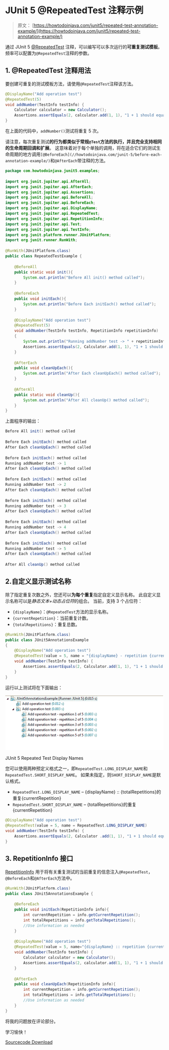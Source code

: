 # JUnit 5 @RepeatedTest 注释示例

> 原文： [https://howtodoinjava.com/junit5/repeated-test-annotation-example/](https://howtodoinjava.com/junit5/repeated-test-annotation-example/)

通过 JUnit 5 [@RepeatedTest](http://junit.org/junit5/docs/current/api/org/junit/jupiter/api/RepeatedTest.html) 注释，可以编写可以多次运行的**可重复测试模板**。 频率可以配置为`@RepeatedTest`注释的参数。

## 1\. @RepeatedTest 注释用法

要创建可重复的测试模板方法，请使用`@RepeatedTest`注释该方法。

```java
@DisplayName("Add operation test")
@RepeatedTest(5)
void addNumber(TestInfo testInfo) {
	Calculator calculator = new Calculator();
	Assertions.assertEquals(2, calculator.add(1, 1), "1 + 1 should equal 2");
}

```

在上面的代码中，`addNumber()`测试将重复 5 次。

请注意，每次重复测试**的行为都类似于常规`@Test`方法的执行，并且完全支持相同的生命周期回调和扩展**。 这意味着对于每个单独的调用，将在适合它们的测试生命周期的地方调用`[@BeforeEach](//howtodoinjava.com/junit-5/before-each-annotation-example/)`和`@AfterEach`带注释的方法。

```java
package com.howtodoinjava.junit5.examples;

import org.junit.jupiter.api.AfterAll;
import org.junit.jupiter.api.AfterEach;
import org.junit.jupiter.api.Assertions;
import org.junit.jupiter.api.BeforeAll;
import org.junit.jupiter.api.BeforeEach;
import org.junit.jupiter.api.DisplayName;
import org.junit.jupiter.api.RepeatedTest;
import org.junit.jupiter.api.RepetitionInfo;
import org.junit.jupiter.api.Test;
import org.junit.jupiter.api.TestInfo;
import org.junit.platform.runner.JUnitPlatform;
import org.junit.runner.RunWith;

@RunWith(JUnitPlatform.class)
public class RepeatedTestExample {

	@BeforeAll
	public static void init(){
		System.out.println("Before All init() method called");
	}

	@BeforeEach
	public void initEach(){
		System.out.println("Before Each initEach() method called");
	}

	@DisplayName("Add operation test")
	@RepeatedTest(5)
	void addNumber(TestInfo testInfo, RepetitionInfo repetitionInfo) 
	{
		System.out.println("Running addNumber test -> " + repetitionInfo.getCurrentRepetition());
		Assertions.assertEquals(2, Calculator.add(1, 1), "1 + 1 should equal 2");
	}

	@AfterEach
	public void cleanUpEach(){
		System.out.println("After Each cleanUpEach() method called");
	}

	@AfterAll
	public static void cleanUp(){
		System.out.println("After All cleanUp() method called");
	}
}

```

上面程序的输出：

```java
Before All init() method called

Before Each initEach() method called
After Each cleanUpEach() method called

Before Each initEach() method called
Running addNumber test -> 1
After Each cleanUpEach() method called

Before Each initEach() method called
Running addNumber test -> 2
After Each cleanUpEach() method called

Before Each initEach() method called
Running addNumber test -> 3
After Each cleanUpEach() method called

Before Each initEach() method called
Running addNumber test -> 4
After Each cleanUpEach() method called

Before Each initEach() method called
Running addNumber test -> 5
After Each cleanUpEach() method called

After All cleanUp() method called

```

## 2.自定义显示测试名称

除了指定重复次数之外，您还可以**为每个重复**指定自定义显示名称。 此自定义显示名称可以是*静态文本+动态占位符*的组合。 当前，支持 3 个占位符：

*   `{displayName}`：`@RepeatedTest`方法的显示名称。
*   `{currentRepetition}`：当前重复计数。
*   `{totalRepetitions}`：重复总数。

```java
@RunWith(JUnitPlatform.class)
public class JUnit5AnnotationsExample 
{
	@DisplayName("Add operation test")
	@RepeatedTest(value = 5, name = "{displayName} - repetition {currentRepetition} of {totalRepetitions}")
	void addNumber(TestInfo testInfo) {
		Assertions.assertEquals(2, Calculator.add(1, 1), "1 + 1 should equal 2");
	}
}

```

运行以上测试将在下面输出：

![JUnit 5 Repeated Test Display Names](img/b46da3713bac1ef2f67c614c4f1a4bd0.png)

JUnit 5 Repeated Test Display Names



您可以使用两种预定义格式之一，即`RepeatedTest.LONG_DISPLAY_NAME`和`RepeatedTest.SHORT_DISPLAY_NAME`。 如果未指定，则`SHORT_DISPLAY_NAME`是默认格式。

*   `RepeatedTest.LONG_DISPLAY_NAME` – {displayName} :: {totalRepetitions}的重复{currentRepetition}
*   `RepeatedTest.SHORT_DISPLAY_NAME` – {totalRepetitions}的重复{currentRepetition}

```java
@DisplayName("Add operation test")
@RepeatedTest(value = 5, name = RepeatedTest.LONG_DISPLAY_NAME)
void addNumber(TestInfo testInfo) {
	Assertions.assertEquals(2, Calculator .add(1, 1), "1 + 1 should equal 2");
}

```

## 3\. RepetitionInfo 接口

[RepetitionInfo](http://junit.org/junit5/docs/current/api/org/junit/jupiter/api/RepetitionInfo.html) 用于将有关重复测试的当前重复的信息注入`@RepeatedTest`，`@BeforeEach`和`@AfterEach`方法中。

```java
@RunWith(JUnitPlatform.class)
public class JUnit5AnnotationsExample {

	@BeforeEach
	public void initEach(RepetitionInfo info){
		int currentRepetition = info.getCurrentRepetition();
        int totalRepetitions = info.getTotalRepetitions();
        //Use information as needed
	}

	@DisplayName("Add operation test")
	@RepeatedTest(value = 5, name="{displayName} :: repetition {currentRepetition} of {totalRepetitions}")
	void addNumber(TestInfo testInfo) {
		Calculator calculator = new Calculator();
		Assertions.assertEquals(2, calculator.add(1, 1), "1 + 1 should equal 2");
	}

	@AfterEach
	public void cleanUpEach(RepetitionInfo info){
		int currentRepetition = info.getCurrentRepetition();
        int totalRepetitions = info.getTotalRepetitions();
        //Use information as needed
	}
}

```

将我的问题放在评论部分。

学习愉快！

[Sourcecode Download](https://github.com/lokeshgupta1981/Junit5Examples/tree/master/JUnit5Examples)